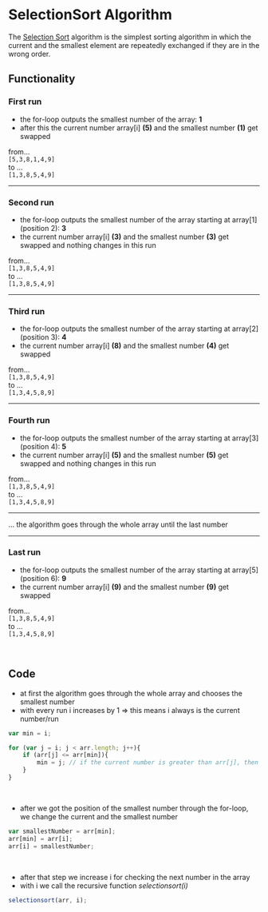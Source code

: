 # SelectionSort Algorithm

The [Selection Sort](https://www.w3schools.in/data-structures-tutorial/sorting-techniques/selection-sort-algorithm/) algorithm is the simplest sorting algorithm in which the current and the smallest element are repeatedly exchanged if they are in the wrong order.
<br>

## Functionality
### First run

* the for-loop outputs the smallest number of the array: **1**
* after this the current number array[i] **(5)** and the smallest number **(1)** get swapped

from... <br>
`[5,3,8,1,4,9]` <br>
to ... <br>
`[1,3,8,5,4,9]` <br>

<hr>

### Second run

* the for-loop outputs the smallest number of the array starting at array[1] (position 2): **3**
* the current number array[i] **(3)** and the smallest number **(3)** get swapped and nothing changes in this run

from... <br>
`[1,3,8,5,4,9]` <br>
to ... <br>
`[1,3,8,5,4,9]` <br>

<hr>

### Third run

* the for-loop outputs the smallest number of the array starting at array[2] (position 3): **4**
* the current number array[i] **(8)** and the smallest number **(4)** get swapped

from... <br>
`[1,3,8,5,4,9]` <br>
to ... <br>
`[1,3,4,5,8,9]` <br>

<hr>

### Fourth run

* the for-loop outputs the smallest number of the array starting at array[3] (position 4): **5**
* the current number array[i] **(5)** and the smallest number **(5)** get swapped and nothing changes in this run

from... <br>
`[1,3,8,5,4,9]` <br>
to ... <br>
`[1,3,4,5,8,9]` <br>

<hr>
... the algorithm goes through the whole array until the last number
<hr>

### Last run

* the for-loop outputs the smallest number of the array starting at array[5] (position 6): **9**
* the current number array[i] **(9)** and the smallest number **(9)** get swapped

from... <br>
`[1,3,8,5,4,9]` <br>
to ... <br>
`[1,3,4,5,8,9]` <br>

<br>

## Code

* at first the algorithm goes through the whole array and chooses the smallest number
* with every run i increases by 1 => this means i always is the current number/run

```javascript
var min = i;

for (var j = i; j < arr.length; j++){
	if (arr[j] <= arr[min]){
		min = j; // if the current number is greater than arr[j], then min will be changed to i
	}
}
```
<br>

* after we got the position of the smallest number through the for-loop, we change the current and the smallest number

```javascript
var smallestNumber = arr[min];
arr[min] = arr[i];
arr[i] = smallestNumber;
```
<br>

* after that step we increase i for checking the next number in the array
* with i we call the recursive function _selectionsort(i)_

```javascript
selectionsort(arr, i);
```
